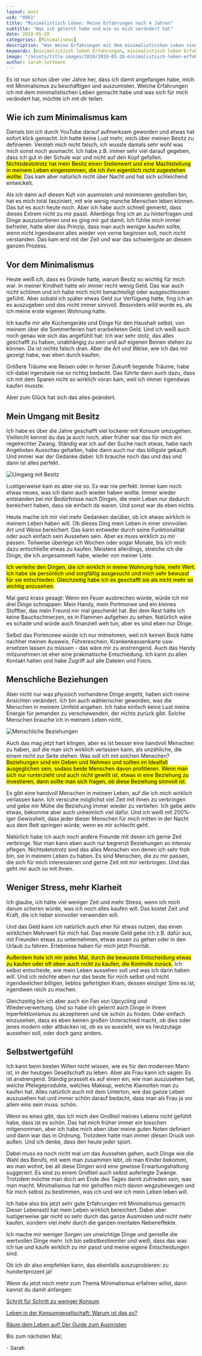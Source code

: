 ```yaml
---
layout: post
uid: "0061"
title: "Minimalistisch Leben: Meine Erfahrungen nach 4 Jahren"
subtitle: "Was ich gelernt habe und wie es mich verändert hat"
date: 2019-05-20
categories: [Minimalismus]
description: "Was meine Erfahrungen mit dem minimalistischen Leben sind, was ich gelernt habe und wie es mich verändert hat."
keywords: [minimalistisch leben Erfahrungen, minimalistisch leben Erfahrung]
image: "/assets/title-images/2019/2019-05-20-minimalistisch-leben-erfahrungen.jpg"
author: sarah-lettmann
---
```

Es ist nun schon über vier Jahre her, dass ich damit angefangen habe, mich mit Minimalismus zu beschäftigen und auszumisten. Welche Erfahrungen ich mit dem minimalistischen Leben gemacht habe und was sich für mich verändert hat, möchte ich mit dir teilen.

## Wie ich zum Minimalismus kam
Damals bin ich durch YouTube darauf aufmerksam geworden und etwas hat sofort klick gemacht. Ich hatte keine Lust mehr, mich über meinen Besitz zu definieren. Versteh mich nicht falsch, ich wusste damals sehr wohl was mich sonst noch ausmacht. Ich habe z.B. immer sehr viel darauf gegeben, dass ich gut in der Schule war und nicht auf den Kopf gefallen. <mark>Nichtsdestotrotz hat mein Besitz einen Stellenwert und eine Machtstellung in meinem Leben eingenommen, die ich ihm eigentlich nicht zugestehen wollte.</mark> Das kam aber natürlich nicht über Nacht und hat sich schleichend entwickelt.

Als ich dann auf diesen Kult von ausmisten und minimieren gestoßen bin, hat es mich total fasziniert, mit wie wenig manche Menschen leben können. Das tut es auch heute noch. Aber ich habe auch schnell gemerkt, dass dieses Extrem nicht zu mir passt. Allerdings fing ich an zu hinterfragen und Dinge auszusortieren und es ging mir gut damit. Ich fühlte mich immer befreiter, hatte aber das Prinzip, dass man auch weniger kaufen sollte, wenn nicht irgendwann alles wieder von vorne beginnen soll, noch nicht verstanden. Das kam erst mit der Zeit und war das schwierigste an diesem ganzen Prozess.

## Vor dem Minimalismus
Heute weiß ich, dass es Gründe hatte, warum Besitz so wichtig für mich war. In meiner Kindheit hatte wir immer recht wenig Geld. Das war auch nicht schlimm und ich habe mich nicht benachteiligt oder ausgeschlossen gefühlt. Aber sobald ich später etwas Geld zur Verfügung hatte, fing ich an es auszugeben und das nicht immer sinnvoll. Besonders wild wurde es, als ich meine erste eigenen Wohnung hatte.

Ich kaufte mir alle Küchengeräte und Dinge für den Haushalt selbst, von meinem über die Sommerferien hart erarbeiteten Geld. Und ich weiß auch noch genau wie sich das angefühlt hat: Ich war sehr stolz, das alles geschafft zu haben, unabhängig zu sein und auf eigenen Beinen stehen zu können. Da ist nichts falsch dran. Aber die Art und Weise, wie ich das mir gezeigt habe, war eben durch kaufen.

Größere Träume wie Reisen oder in ferner Zukunft liegende Träume, habe ich dabei irgendwie nie so richtig bedacht. Das führte dann auch dazu, dass ich mit dem Sparen nicht so wirklich voran kam, weil ich immer irgendwas kaufen musste.

Aber zum Glück hat sich das alles geändert.

## Mein Umgang mit Besitz
Ich habe es über die Jahre geschafft viel lockerer mit Konsum umzugehen. Vielleicht kennst du das ja auch noch, aber früher war das für mich ein regelrechter Zwang. Ständig war ich auf der Suche nach etwas, habe nach Angeboten Ausschau gehalten, habe dann auch nur das billigste gekauft. Und immer war der Gedanke dabei: Ich brauche noch das und das und dann ist alles perfekt.

![Umgang mit Besitz](/assets/inpost-images/2019/2019-05-20-umgang-mit-besitz.jpg "© {{ site.title }}")

Lustigerweise kam es aber nie so. Es war nie perfekt. Immer kam noch etwas neues, was ich dann auch wieder haben wollte. Immer wieder entstanden bei mir Bedürfnisse nach Dingen, die mein Leben nur dadurch bereichert haben, dass sie einfach da waren. Und sonst war da eben nichts.

Heute mache ich mir viel mehr Gedanken darüber, ob ich etwas wirklich in meinem Leben haben will. Ob dieses Ding mein Leben in einer sinnvollen Art und Weise bereichert. Das kann entweder durch seine Funktionalität oder auch einfach sein Aussehen sein. Aber es muss wirklich zu mir passen. Teilweise überlege ich Wochen oder sogar Monate, bis ich mich dazu entschließe etwas zu kaufen. Meistens allerdings, streiche ich die Dinge, die ich angesammelt habe, wieder von meiner Liste.

<mark>Ich verleihe den Dingen, die ich wirklich in meine Wohnung hole, mehr Wert. Ich habe sie persönlich und sorgfältig ausgesucht und mich sehr bewusst für sie entschieden. Gleichzeitig habe ich es geschafft sie als nicht mehr so wichtig anzusehen.</mark>

Mal ganz krass gesagt: Wenn ein Feuer ausbrechen würde, würde ich mir drei Dinge schnappen: Mein Handy, mein Portmonee und ein kleines Stofftier, das mein Freund mir mal geschenkt hat. Bei dem Rest hätte ich keine Bauchschmerzen, es in Flammen aufgehen zu sehen. Natürlich wäre es schade und würde auch finanziell weh tun, aber es sind eben nur Dinge.

Selbst das Portmonee würde ich nur mitnehmen, weil ich keinen Bock hätte nachher meinen Ausweis, Führereschein, Krankenkassenkarte usw. ersetzen lassen zu müssen - das wäre mir zu anstrengend. Auch das Handy mitzunehmen ist eher eine prakmatische Entschiedung. Ich kann zu allen Kontakt halten und habe Zugriff auf alle Dateien und Fotos.

## Menschliche Beziehungen
Aber nicht nur was physisch vorhandene Dinge angeht, haben sich meine Ansichten verändert. Ich bin auch wählerischer geworden, was die Menschen in meinem Umfeld angehen. Ich habe einfach keine Lust meine Energie für jemanden zu verschewenden, der nichts zurück gibt. Solche Menschen brauche ich in meinem Leben nicht.

![Menschliche Beziehungen](/assets/inpost-images/2019/2019-05-20-menschliche-beziehungen.jpg "© {{ site.title }}")

Auch das mag jetzt hart klingen, aber es ist besser eine handvoll Menschen zu haben, auf die man sich wirklich verlassen kann, als unzähliche, die einem nicht zur Seite stehen. Was soll ich mit solchen Menschen? <mark>Beziehungen sind ein Geben und Nehmen und sollten im Idealfall ausgeglichen sein, sodass beide Menschen davon profitieren. Wenn man sich nur runterzieht und auch nicht gewillt ist, etwas in eine Beziehung zu investieren, dann sollte man sich fragen, ob diese Beziehung sinnvoll ist.</mark>

Es gibt eine handvoll Menschen in meinem Leben, auf die ich mich wirklich verlassen kann. Ich verscuhe möglichst viel Zeit mit ihnen zu verbringen und gebe mir Mühe die Beziehung immer wieder zu vertiefen. Ich gebe aktiv etwas, bekomme aber auch unheimlich viel dafür. Und ich weiß mit 200%-iger Gewissheit, dass jeder dieser Menschen für mich mitten in der Nacht aus dem Bett springen würde, wenn es mir schlecht geht.

Natürlich habe ich auch noch andere Freunde mit denen ich gerne Zeit verbringe. Nur man kann eben auch nur begrenzt Beziehungen so intensiv pflegen. Nichtsdetotrotz sind das alles Menschen von denen ich sehr froh bin, sie in meinem Leben zu haben. Es sind Menschen, die zu mir passen, die sich für mich interessieren und gerne Zeit mit mir verbringen. Und das geht mir auch so mit ihnen.

## Weniger Stress, mehr Klarheit
Ich glaube, ich hätte viel weniger Zeit und mehr Stress, wenn ich mich darum scheren würde, was ich noch alles kaufen will. Das kostet Zeit und Kraft, die ich lieber sinnvoller verwenden will.

Und das Geld kann ich natürlich auch eher für etwas nutzen, das einen wirklichen Mehrwert für mich hat. Das meiste Geld gebe ich z.B. dafür aus, mit Freunden etwas zu unternehmen, etwas essen zu gehen oder in den Urlaub zu fahren. Erlebnisse haben für mich jetzt Priorität.

<mark>Außerdem hole ich mir jedes Mal, durch die bewusste Entscheidung etwas zu kaufen oder oft eben auch nicht zu kaufen, die Kontrolle zurück.</mark> Ich selbst entscheide, wie mein Leben aussehen soll und was ich darin haben will. Und ich möchte eben nur das beste für mich selbst und nicht irgendwelchen billigen, lieblos gefertigten Kram, dessen einziger Sinn es ist, irgendwen reich zu machen.

Gleichzeitig bin ich aber auch ein Fan von Upcycling und Wiederverwertung. Und so habe ich gelernt auch Dinge in ihrem Inperfektionismus zu akzeptieren und sie schön zu finden. Oder einfach einzusehen, dass es eben keinen großen Unterschied macht, ob dies oder jenes modern oder altbacken ist, ob es so aussieht, wie es heutzutage aussehen soll, oder doch ganz anders.

## Selbstwertgefühl
Ich kann beim besten Willen nicht wissen, wie es für den modernen Mann ist, in der heutigen Gesellschaft zu leben. Aber als Frau kann ich sagen: Es ist anstrengend. Ständig prasselt es auf einen ein, wie man auszusehen hat, welche Pfelegeprodukte, welches Makeup, welche Klamotten man zu kaufen hat. Alles natürlich auch mit dem Unterton, wie das ganze Leben auszusehen hat und immer schön darauf bedacht, dass man als Frau ja vor allem eins sein muss: schön.

Wenn es eines gibt, das ich mich den Großteil meines Lebens nicht gefühlt habe, dass ist es schön. Das hat mich früher immer ein bisschen mitgenommen, aber ich habe mich eben über meine guten Noten definiert und dann war das in Ordnung. Trotzdem hatte man immer diesen Druck von außen. Und ich denke, dass den heute jeder spürt.

Dabei muss es noch nicht mal um das Aussehen gehen, auch Dinge wie die Wahl des Berufs, mit wem man zusammen lebt, ob man Kinder bekommt, wo man wohnt, bei all diese Dingen wird eine gewisse Erwartungshaltung suggeriert. Es sind zu einem Großteil auch selbst auferlegte Zwänge. Trotzdem möchte man doch am Ende des Tages damit zufrieden sein, was man macht. Minimalismus hat mir geholfen mich davon wegzubewegen und für mich selbst zu bestimmen, was ich und wie ich mein Leben leben will.

Ich habe also bis jetzt sehr gute Erfahrungen mit Minimalismus gemacht. Dieser Lebensstil hat mein Leben wirklich bereichert. Dabei aber lustigerweise gar nicht so sehr durch das ganze Ausmisten und nicht mehr kaufen, sondern viel mehr durch die ganzen mentalen Nebeneffekte.

Ich mache mir weniger Sorgen um unwichtige Dinge und genieße die wertvollen Dinge mehr. Ich bin selbstbestimmter und weiß, dass das was ich tue und kaufe wirklich zu mir passt und meine eigene Entscheidungen sind.

Ob ich dir also empfehlen kann, das ebenfalls auszuprobieren: zu hundertprozent ja!

Wenn du jetzt noch mehr zum Thema Minimalismus erfahren willst, dann kannst du damit anfangen:

[Schritt für Schritt zu weniger Konsum](/blog/weniger-konsum/)

[Leben in der Konsum­gesellschaft: Warum ist das so?](/blog/leben-in-der-konsumgesellschaft/)

[Räum dein Leben auf! Der Guide zum Ausmisten](/blog/raeum-dein-leben-auf-der-guide-zum-ausmisten/)

Bis zum nächsten Mal,

\- Sarah
